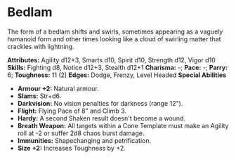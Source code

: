 # Bedlam

The form of a bedlam shifts and swirls, sometimes appearing as a
vaguely humanoid form and other times looking like a cloud of swirling
matter that crackles with lightning.

**Attributes:** Agility d12+3, Smarts d10, Spirit d10, Strength d12,
Vigor d10
**Skills:** Fighting d8, Notice d12+3, Stealth d12+1
**Charisma:** -; **Pace:** -; **Parry:** 6; **Toughness:** 11 (2)
**Edges:** Dodge, Frenzy, Level Headed
**Special Abilities**

- **Armour +2:** Natural armour.
- **Slams:** Str+d6.
- **Darkvision:** No vision penalties for darkness (range 12").
- **Flight:** Flying Pace of 8" and Climb 3.
- **Hardy:** A second Shaken result doesn't become a wound.
- **Breath Weapon:** All targets within a Cone Template must make an
Agility roll at -2 or suffer 2d8 chaos burst damage.
- **Immunities:** Shapechanging and petrification.
- **Size +2:** Increases Toughness by +2.
